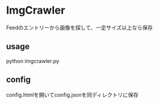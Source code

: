 # ImgCrawler
Feedのエントリーから画像を探して、一定サイズ以上なら保存

## usage
python imgcrawler.py

## config
config.htmlを開いてconfig.jsonを同ディレクトリに保存
